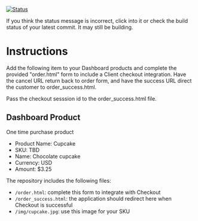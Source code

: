 [![Status](https://img.shields.io/badge/status-SUBMITTABLE%20COMMIT:%20559fa7b3e2e019785c4e76acac1b725385958f2f-brightgreen.svg)](https://github.com/andremcb/bakery_scaffold_AApE3fQi8zR0pcdo/commit/559fa7b3e2e019785c4e76acac1b725385958f2f)








































































































If you think the status message is incorrect, click into it or check the build status of your latest commit. It may still be building.

# Instructions 

Add the following item to your Dashboard products and complete the provided "order.html" form to include a Client checkout integration. Have the cancel URL return back to order form, and have the success URL direct the customer to order_success.html. 

Pass the checkout sesssion id to the order_success.html file.

## Dashboard Product
One time purchase product
* Product Name: Cupcake
* SKU: TBD
* Name: Chocolate cupcake
* Currency: USD
* Amount: $3.25

The repository includes the following files:
* `/order.html`: complete this form to integrate with Checkout
* `/order_success.html`: the application should redirect here when Checkout is successful
* `/img/cupcake.jpg`: use this image for your SKU
